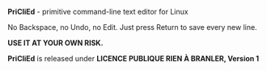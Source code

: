 **PriCliEd** - primitive command-line text editor for Linux

No Backspace, no Undo, no Edit. Just press Return to save every new line.

**USE IT AT YOUR OWN RISK.**

**PriCliEd** is released under **LICENCE PUBLIQUE RIEN À BRANLER, Version 1**
